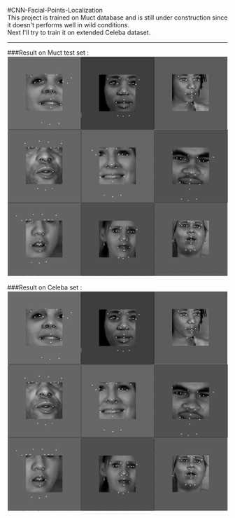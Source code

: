#CNN-Facial-Points-Localization  
This project is trained on Muct database and is still under construction since it doesn't performs well in wild conditions.  
Next I'll try to train it on extended Celeba dataset.  
  
---  
  
###Result on Muct test set :  
![demo-muct](https://github.com/htkseason/CNN-Facial-Points-Localization/blob/master/demo-muct.png)  
  
###Result on Celeba set :  
![demo-celeba](https://github.com/htkseason/CNN-Facial-Points-Localization/blob/master/demo.png)  